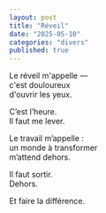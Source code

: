 ```yaml
---
layout: post
title: "Réveil"
date: "2025-05-10"
categories: "divers"
published: true
---
```


Le réveil m'appelle —  
c'est douloureux  
d'ouvrir les yeux.  

C’est l’heure.  
Il faut me lever.  

Le travail m’appelle :  
un monde à transformer  
m’attend dehors.  

Il faut sortir.  
Dehors.

Et faire la différence.  
